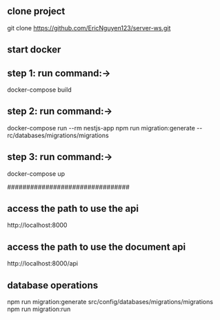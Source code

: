 ## clone project

git clone https://github.com/EricNguyen123/server-ws.git

## start docker

## step 1: run command:->

docker-compose build

## step 2: run command:->

docker-compose run --rm nestjs-app npm run migration:generate -- rc/databases/migrations/migrations

## step 3: run command:->

docker-compose up

################################

## access the path to use the api

http://localhost:8000

## access the path to use the document api

http://localhost:8000/api

## database operations

npm run migration:generate src/config/databases/migrations/migrations
npm run migration:run
